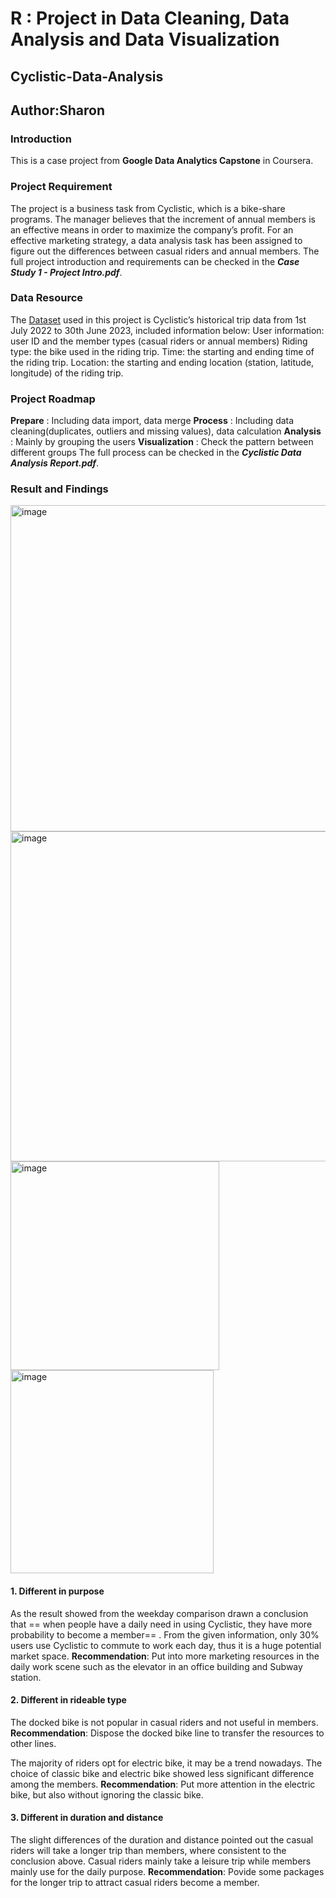 # R : Project in Data Cleaning, Data Analysis and Data Visualization

## Cyclistic-Data-Analysis
## Author:Sharon

### Introduction
This is a case project from **Google Data Analytics Capstone** in Coursera. 

### Project Requirement
The project is a business task from Cyclistic, which is a bike-share programs. The manager believes that the increment of annual members is an effective means in order to maximize the company’s profit. For an effective marketing strategy, a data analysis task has been assigned to figure out the differences between casual riders and annual members.
The full project introduction and requirements can be checked in the ***Case Study 1 - Project Intro.pdf***. 

### Data Resource
The [Dataset](https://divvy-tripdata.s3.amazonaws.com/index.html) used in this project is Cyclistic’s historical trip data from 1st July 2022 to 30th June 2023, included information below:
User information: user ID and the member types (casual riders or annual members)
Riding type: the bike used in the riding trip.
Time: the starting and ending time of the riding trip.
Location: the starting and ending location (station, latitude, longitude) of the riding trip.

### Project Roadmap
**Prepare** : Including data import, data merge
**Process** : Including data cleaning(duplicates, outliers and missing values), data calculation
**Analysis** : Mainly by grouping the users
**Visualization** : Check the pattern between different groups
The full process can be checked in the ***Cyclistic Data Analysis Report.pdf***.

### Result and Findings
<img width="522" alt="image" src="https://github.com/sharonlittleshark/Cyclistic-Data-Analysis/assets/126043660/40e8774a-8720-4c2c-a420-8012a3138490">
<img width="528" alt="image" src="https://github.com/sharonlittleshark/Cyclistic-Data-Analysis/assets/126043660/823f2fb4-429b-4ff8-bddf-bf7d93b035e0">
<img width="334" alt="image" src="https://github.com/sharonlittleshark/Cyclistic-Data-Analysis/assets/126043660/c6a6c2a6-357f-4d9e-a5bf-9c8948e31be5">
<img width="325" alt="image" src="https://github.com/sharonlittleshark/Cyclistic-Data-Analysis/assets/126043660/f5ae09b7-8d0b-4801-9745-ebc4826ef5c9">

#### 1. Different in purpose
As the result showed from the weekday comparison drawn a conclusion that == when people have a daily need in using Cyclistic, they have more probability 
to become a member== . From the given information, only 30% users use Cyclistic to commute to work each day, thus it is a huge potential market 
space.
**Recommendation**: Put into more marketing resources in the daily work scene such as the elevator in an office building and Subway station.

#### 2. Different in rideable type
The docked bike is not popular in casual riders and not useful in members. 
**Recommendation**: Dispose the docked bike line to transfer the resources to other lines. 

The majority of riders opt for electric bike, it may be a trend nowadays. 
The choice of classic bike and electric bike showed less significant difference among the members.
**Recommendation**: Put more attention in the electric bike, but also without ignoring the classic bike.

#### 3. Different in duration and distance
The slight differences of the duration and distance pointed out the casual riders will take a longer trip than members, where consistent to the conclusion above. Casual riders mainly take a leisure trip while members mainly use for the daily purpose. 
**Recommendation**: Povide some packages for the longer trip to attract casual riders become a member.






